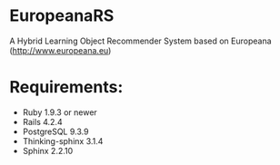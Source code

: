# EuropeanaRS  
A Hybrid Learning Object Recommender System based on Europeana (http://www.europeana.eu)  

# Requirements:  

* Ruby 1.9.3 or newer  
* Rails 4.2.4  
* PostgreSQL 9.3.9  
* Thinking-sphinx 3.1.4  
* Sphinx 2.2.10  